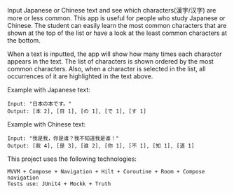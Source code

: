 Input Japanese or Chinese text and see which characters(漢字/汉字) are more or less common. This app is useful for people who study Japanese or Chinese. The student can easily learn the most common characters that are shown at the top of the list or have a look at the least common characters at the bottom.

When a text is inputted, the app will show how many times each character appears in the text. The list of characters is shown ordered by the most common characters. Also, when a character is selected in the list, all occurrences of it are highlighted in the text above.

Example with Japanese text:

    Input: "日本の本です。"
    Output: [本 2], [日 1], [の 1], [で 1], [す 1]

Example with Chinese text:

    Input: "我是我，你是谁？我不知道我是谁！"
    Output: [我 4], [是 3], [谁 2], [你 1], [不 1], [知 1], [道 1]

This project uses the following technologies:

    MVVM + Compose + Navigation + Hilt + Coroutine + Room + Compose navigation
    Tests use: JUnit4 + Mockk + Truth